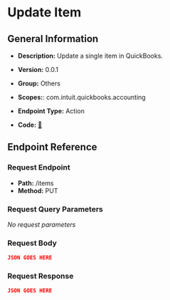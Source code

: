 # Update Item

## General Information

- **Description:** Update a single item in QuickBooks.

- **Version:** 0.0.1
- **Group:** Others
- **Scopes:**: com.intuit.quickbooks.accounting
- **Endpoint Type:** Action
- **Code:** [🔗](https://github.com/NangoHQ/integration-templates/tree/main/integrations/quickbooks-sandbox/actions/update-item.ts)

## Endpoint Reference

### Request Endpoint

- **Path:** /items
- **Method:** PUT

### Request Query Parameters

_No request parameters_

### Request Body

```json
JSON GOES HERE
```

### Request Response

```json
JSON GOES HERE
```
